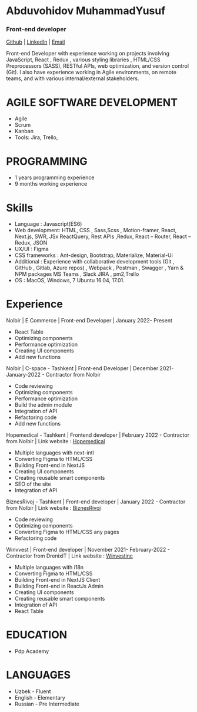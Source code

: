 # Abduvohidov MuhammadYusuf

### Front-end developer

[Github](https://github.com/muahammadyusuf)  |  [LinkedIn](https://www.linkedin.com/in/abduvohidov/)  |  [Email](abduvohidovm20@gmail.com)


Front-end Developer with experience working on projects involving JavaScript, React , Redux , various styling libraries , HTML/CSS Preprocessors (SASS), RESTful APIs, web optimization, and version control (Git).
I also have experience working in Agile environments, on remote teams, and with various internal/external stakeholders.

# AGILE SOFTWARE DEVELOPMENT
- Agile
- Scrum
- Kanban
- Tools: Jira, Trello,

# PROGRAMMING
- 1 years programming experience
- 9 months working experience

# Skills

- Language : Javascript(ES6)
- Web development: HTML, CSS , Sass,Scss , Motion-framer, React, Next.js, SWR, JSx ReactQuery, Rest APIs ,Redux, React – Router, React – Redux, JSON
- UX/UI : Figma
- CSS frameworks : Ant-design, Bootstrap, Materialize, Material-Ui
- Additional : Experience with collaborative development tools (Git , GitHub , Gitlab, Azure repos) , Webpack , Postman , Swagger , Yarn & NPM packages MS Teams , Slack JIRA , pm2,Trello
- OS : MacOS, Windows, 7 Ubuntu 16.04, 17.01. 

# Experience 
Nolbir | E Commerce | Front-end Developer | January 2022- Present 

- React Table 
- Optimizing components
- Performance optimization 
- Creating UI components
- Add new functions

Nolbir | C-space - Tashkent | Front-end Developer | December 2021- January-2022 - Contractor from Nolbir

- Code reviewing
- Optimizing components
- Performance optimization 
- Build the admin module
- Integration of API
- Refactoring code 
- Add new functions

Hopemedical - Tashkent | Frontend developer | February 2022 - Contractor from Nolbir | 
Link website : [Hopemedical](https://www.hopemedical.uz)
- Multiple languages with next-intl
- Converting Figma to HTML/CSS
- Building Front-end in NextJS
- Creating UI components
- Creating reusable smart components
- SEO of the site
- Integration of API

BiznesRivoj - Tashkent | Front-end developer | January 2022 - Contractor from Nolbir | 
Link website : [BiznesRivoj](https://www.biznesrivoj.uz/)
- Code reviewing
- Optimizing components 
- Converting Figma to HTML/CSS any pages
- Refactoring code

Winvvest | Front-end developer | November 2021- February-2022 - Contractor from DrenixIT | 
Link website : [Winvestinc](https://winvestinc.com/)
- Multiple languages with i18n
- Converting Figma to HTML/CSS
- Building Front-end in NextJS Client
- Building Front-end in ReactJs Admin
- Creating UI components
- Creating reusable smart components
- Integration of API
- React Table 

# EDUCATION
- Pdp Academy


# LANGUAGES
- Uzbek - Fluent
- English - Elementary 
- Russian - Pre Intermediate
